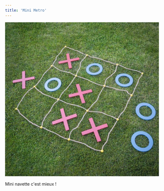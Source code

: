 ```yaml
---
title: 'Mini Metro'
---
```


![alt](t%C3%A9l%C3%A9chargement.jpg?classes=img-fluid,d-block,mx-auto "title")

Mini navette c'est mieux !